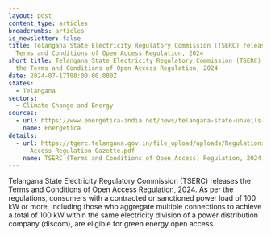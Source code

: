 ```yaml
---
layout: post
content_type: articles
breadcrumbs: articles
is_newsletter: false
title: Telangana State Electricity Regulatory Commission (TSERC) releases the
  Terms and Conditions of Open Access Regulation, 2024
short_title: Telangana State Electricity Regulatory Commission (TSERC) releases
  the Terms and Conditions of Open Access Regulation, 2024
date: 2024-07-17T00:00:00.000Z
states:
  - Telangana
sectors:
  - Climate Change and Energy
sources:
  - url: https://www.energetica-india.net/news/telangana-state-unveils-new-regulations-for-green-energy-open-access
    name: Energetica
details:
  - url: https://tgerc.telangana.gov.in/file_upload/uploads/Regulations/Final/tserc/2024/Open
      Access Regulation Gazette.pdf
    name: TSERC (Terms and Conditions of Open Access) Regulation, 2024
---
```

Telangana State Electricity Regulatory Commission (TSERC) releases the Terms and Conditions of Open Access Regulation, 2024. As per the regulations, consumers with a contracted or sanctioned power load of 100 kW or more, including those who aggregate multiple connections to achieve a total of 100 kW within the same electricity division of a power distribution company (discom), are eligible for green energy open access.
